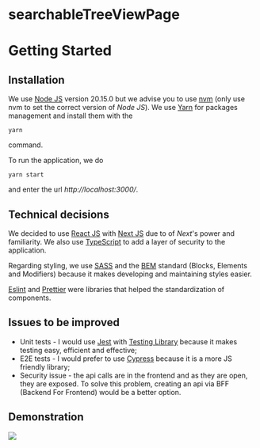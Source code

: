 # searchableTreeViewPage

# Getting Started

## Installation

We use [Node JS](https://nodejs.org/) version 20.15.0 but we advise you to use [nvm](https://github.com/nvm-sh/nvm) (only use nvm to set the correct version of _Node JS_). We use [Yarn](https://yarnpkg.com/) for packages management and install them with the

```
yarn
```

command.

To run the application, we do 

```
yarn start
```

and enter the url _http://localhost:3000/_.

## Technical decisions

We decided to use [React JS](https://react.dev/) with [Next JS](https://nextjs.org/) due to of _Next_'s power and familiarity. We also use [TypeScript](https://www.typescriptlang.org/) to add a layer of security to the application.

Regarding styling, we use [SASS](https://sass-lang.com/) and the [BEM](https://getbem.com/introduction/) standard (Blocks, Elements and Modifiers) because it makes developing and maintaining styles easier.

[Eslint](https://eslint.org/) and [Prettier](https://prettier.io/) were libraries that helped the standardization of components.

## Issues to be improved

- Unit tests - I would use [Jest](https://jestjs.io/pt-BR/) with [Testing Library](https://testing-library.com/) because it makes testing easy, efficient and effective;
- E2E tests - I would prefer to use [Cypress](https://www.cypress.io/) because it is a more JS friendly library;
- Security issue - the api calls are in the frontend and as they are open, they are exposed. To solve this problem, creating an api via BFF (Backend For Frontend) would be a better option.

## Demonstration

![](docs/demonstration.gif) 